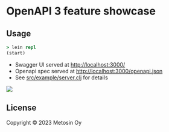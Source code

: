 # OpenAPI 3 feature showcase

## Usage

```clj
> lein repl
(start)
```

- Swagger UI served at <http://localhost:3000/>
- Openapi spec served at <http://localhost:3000/openapi.json>
- See [src/example/server.clj](src/example/server.clj) for details

<img src="https://raw.githubusercontent.com/metosin/reitit/master/examples/openapi/openapi.png" />

## License

Copyright © 2023 Metosin Oy
